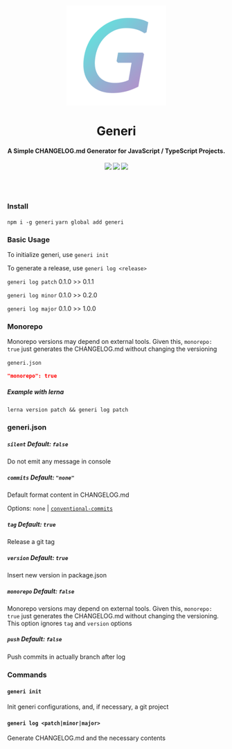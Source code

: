 <p align="center">
  <img src="./.github/logo.png" height="230">
</p>

<h1 align="center">
Generi
</h1>
<h4 align="center">
A Simple CHANGELOG.md Generator for JavaScript / TypeScript Projects.
<h4>
<p align="center">
  <a href="https://www.npmjs.com/package/generi"><img src="https://img.shields.io/npm/v/generi?style=for-the-badge&color=a0a3cf&label="></a>
  <a href="https://www.npmjs.com/package/generi"><img src="https://img.shields.io/github/workflow/status/Novout/generi/Tests?style=for-the-badge&color=5BBB74&"></a>
  <a href="https://www.npmjs.com/package/generi"><img src="https://img.shields.io/github/license/Novout/generi?style=for-the-badge&color=a0a3cf&label="></a>
<p>

<br>
<br>

### Install

`npm i -g generi` `yarn global add generi`
### Basic Usage

To initialize generi, use `generi init`

To generate a release, use `generi log <release>`

`generi log patch` 0.1.0 >> 0.1.1

`generi log minor` 0.1.0 >> 0.2.0

`generi log major` 0.1.0 >> 1.0.0

### Monorepo

Monorepo versions may depend on external tools. Given this, `monorepo: true` just generates the CHANGELOG.md without changing the versioning

`generi.json`
```json
"monorepo": true
```

##### Example with lerna

`lerna version patch && generi log patch`

### generi.json

##### `silent` Default: `false`

Do not emit any message in console

##### `commits` Default: `"none"`

Default format content in CHANGELOG.md

Options: `none` | [`conventional-commits`](https://www.conventionalcommits.org/en/v1.0.0/)

##### `tag` Default: `true`

Release a git tag

##### `version` Default: `true`

Insert new version in package.json

##### `monorepo` Default: `false`

Monorepo versions may depend on external tools. Given this, `monorepo: true` just generates the CHANGELOG.md without changing the versioning. This option ignores `tag` and `version` options

##### `push` Default: `false`

Push commits in actually branch after log

### Commands

#### `generi init`

Init generi configurations, and, if necessary, a git project

#### `generi log <patch|minor|major>`

Generate CHANGELOG.md and the necessary contents
